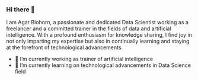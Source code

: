 ### Hi there 👋

I am Agar Blohorn, a passionate and dedicated Data Scientist working as a freelancer and a committed trainer in the fields of data and artificial intelligence. With a profound enthusiasm for knowledge sharing, I find joy in not only imparting my expertise but also in continually learning and staying at the forefront of technological advancements.

- 🔭 I’m currently working as trainer of artificial intelligence
- 🌱 I’m currently learning on technological advancements in Data Science field

<!--
**Hajoura91coding/Hajoura91coding** is a ✨ _special_ ✨ repository because its `README.md` (this file) appears on your GitHub profile.


-->

